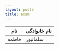 ```yaml
---
layout: posts
title: exam
---
```

|**نام**| **نام خانوادگی**|
|-------------|----------|
|فاطمه|   سلمانپور
